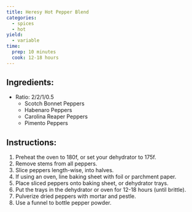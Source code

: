 ```yaml
---
title: Heresy Hot Pepper Blend
categories:
  - spices
  - hot
yield:
  - variable
time:  
  prep: 10 minutes
  cook: 12-18 hours
---
```


## Ingredients:
* Ratio: 2/2/1/0.5
  * Scotch Bonnet Peppers
  * Habenaro Peppers
  * Carolina Reaper Peppers
  * Pimento Peppers

## Instructions:
1. Preheat the oven to 180f, or set your dehydrator to 175f.
2. Remove stems from all peppers.
3. Slice peppers length-wise, into halves.
4. If using an oven, line baking sheet with foil or parchment paper.
5. Place sliced peppers onto baking sheet, or dehydrator trays.
6. Put the trays in the dehydrator or oven for 12-18 hours (until brittle).
7. Pulverize dried peppers with mortar and pestle.
8. Use a funnel to bottle pepper powder.

